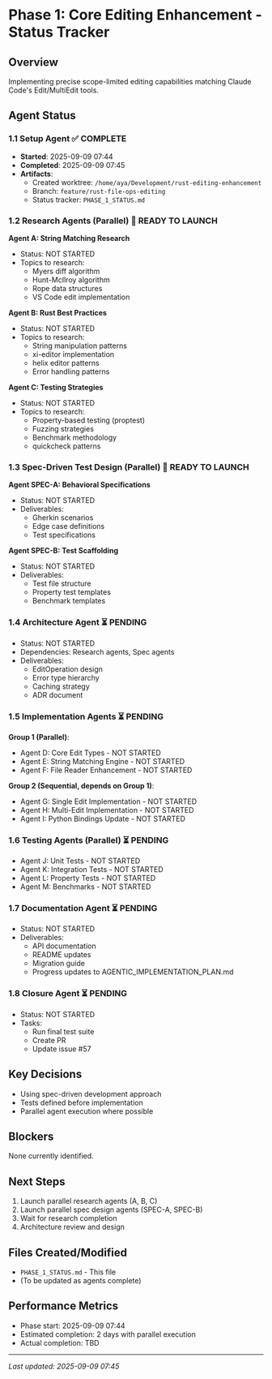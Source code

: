 # Phase 1: Core Editing Enhancement - Status Tracker

## Overview
Implementing precise scope-limited editing capabilities matching Claude Code's Edit/MultiEdit tools.

## Agent Status

### 1.1 Setup Agent ✅ COMPLETE
- **Started**: 2025-09-09 07:44
- **Completed**: 2025-09-09 07:45
- **Artifacts**:
  - Created worktree: `/home/aya/Development/rust-editing-enhancement`
  - Branch: `feature/rust-file-ops-editing`
  - Status tracker: `PHASE_1_STATUS.md`

### 1.2 Research Agents (Parallel) 🚀 READY TO LAUNCH
**Agent A: String Matching Research**
- Status: NOT STARTED
- Topics to research:
  - Myers diff algorithm
  - Hunt-McIlroy algorithm
  - Rope data structures
  - VS Code edit implementation

**Agent B: Rust Best Practices**
- Status: NOT STARTED
- Topics to research:
  - String manipulation patterns
  - xi-editor implementation
  - helix editor patterns
  - Error handling patterns

**Agent C: Testing Strategies**
- Status: NOT STARTED
- Topics to research:
  - Property-based testing (proptest)
  - Fuzzing strategies
  - Benchmark methodology
  - quickcheck patterns

### 1.3 Spec-Driven Test Design (Parallel) 🚀 READY TO LAUNCH
**Agent SPEC-A: Behavioral Specifications**
- Status: NOT STARTED
- Deliverables:
  - Gherkin scenarios
  - Edge case definitions
  - Test specifications

**Agent SPEC-B: Test Scaffolding**
- Status: NOT STARTED
- Deliverables:
  - Test file structure
  - Property test templates
  - Benchmark templates

### 1.4 Architecture Agent ⏳ PENDING
- Status: NOT STARTED
- Dependencies: Research agents, Spec agents
- Deliverables:
  - EditOperation design
  - Error type hierarchy
  - Caching strategy
  - ADR document

### 1.5 Implementation Agents ⏳ PENDING
**Group 1 (Parallel)**:
- Agent D: Core Edit Types - NOT STARTED
- Agent E: String Matching Engine - NOT STARTED
- Agent F: File Reader Enhancement - NOT STARTED

**Group 2 (Sequential, depends on Group 1)**:
- Agent G: Single Edit Implementation - NOT STARTED
- Agent H: Multi-Edit Implementation - NOT STARTED
- Agent I: Python Bindings Update - NOT STARTED

### 1.6 Testing Agents (Parallel) ⏳ PENDING
- Agent J: Unit Tests - NOT STARTED
- Agent K: Integration Tests - NOT STARTED
- Agent L: Property Tests - NOT STARTED
- Agent M: Benchmarks - NOT STARTED

### 1.7 Documentation Agent ⏳ PENDING
- Status: NOT STARTED
- Deliverables:
  - API documentation
  - README updates
  - Migration guide
  - Progress updates to AGENTIC_IMPLEMENTATION_PLAN.md

### 1.8 Closure Agent ⏳ PENDING
- Status: NOT STARTED
- Tasks:
  - Run final test suite
  - Create PR
  - Update issue #57

## Key Decisions
- Using spec-driven development approach
- Tests defined before implementation
- Parallel agent execution where possible

## Blockers
None currently identified.

## Next Steps
1. Launch parallel research agents (A, B, C)
2. Launch parallel spec design agents (SPEC-A, SPEC-B)
3. Wait for research completion
4. Architecture review and design

## Files Created/Modified
- `PHASE_1_STATUS.md` - This file
- (To be updated as agents complete)

## Performance Metrics
- Phase start: 2025-09-09 07:44
- Estimated completion: 2 days with parallel execution
- Actual completion: TBD

---
*Last updated: 2025-09-09 07:45*